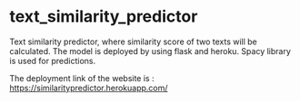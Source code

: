 # text_similarity_predictor

Text similarity predictor, where similarity score of two texts will be calculated. The model is deployed by using flask and heroku.
Spacy library is used for predictions.

The deployment link of the website is : 
https://similaritypredictor.herokuapp.com/
